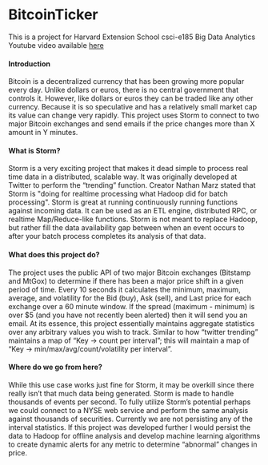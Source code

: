 BitcoinTicker
=============
This is a project for Harvard Extension School csci-e185 Big Data Analytics<br/>
Youtube video available <a href="http://www.youtube.com/watch?v=TEMZIx5xCi4#!">here</a>
<h4>Introduction</h4>
Bitcoin is a decentralized currency that has been growing more popular every day. Unlike dollars or euros, there is no central government that controls it. However, like dollars or euros they can be traded like any other currency. Because it is so speculative and has a relatively small market cap its value can change very rapidly. This project uses Storm to connect to two major Bitcoin exchanges and send emails if the price changes more than X amount in Y minutes. 
<h4>What is Storm?</h4>
Storm is a very exciting project that makes it dead simple to process real time data in a distributed, scalable way. It was originally developed at Twitter to perform the “trending” function. Creator Nathan Marz stated that Storm is "doing for realtime processing what Hadoop did for batch processing". Storm is great at running continuously running functions against incoming data. It can be used as an ETL engine, distributed RPC, or realtime Map/Reduce-like functions. Storm is not meant to replace Hadoop, but rather fill the data availability gap between when an event occurs to after your batch process completes its analysis of that data. 
<h4>What does this project do?</h4>
The project uses the public API of two major Bitcoin exchanges (Bitstamp and MtGox) to determine if there has been a major price shift in a given period of time. Every 10 seconds it calculates the minimum, maximum, average, and volatility for the Bid (buy), Ask (sell), and Last price for each exchange over a 60 minute window. If the spread (maximum - minimum) is over $5 (and you have not recently been alerted) then it will send you an email. At its essence, this project essentially maintains aggregate statistics over any arbitrary values you wish to track. Similar to how “twitter trending” maintains a map of “Key -> count per interval”; this will maintain a map of “Key -> min/max/avg/count/volatility per interval”.
<h4>Where do we go from here?</h4>
While this use case works just fine for Storm, it may be overkill since there really isn’t that much data being generated. Storm is made to handle thousands of events per second. To fully utilize Storm’s potential perhaps we could connect to a NYSE web service and perform the same analysis against thousands of securities. Currently we are not persisting any of the interval statistics. If this project was developed further I would persist the data to Hadoop for offline analysis and develop machine learning algorithms to create dynamic alerts for any metric to determine “abnormal” changes in price.
